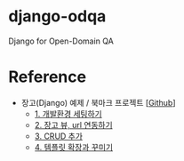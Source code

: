 # django-odqa
Django for Open-Domain QA

# Reference
- 장고(Django) 예제 / 북마크 프로젝트 [[Github](https://github.com/paullee714/BlogCode/tree/master/Django)]
    - [1. 개발환경 세팅하기](https://woolbro.tistory.com/49?category=818996)
    - [2. 장고 뷰, url 연동하기](https://woolbro.tistory.com/50?category=818996)
    - [3. CRUD 추가](https://woolbro.tistory.com/51?category=818996)
    - [4. 템플릿 확장과 꾸미기](https://woolbro.tistory.com/51?category=818996)
    